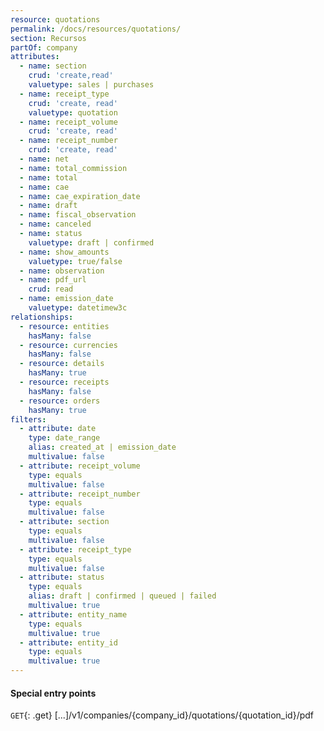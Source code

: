 ```yaml
---
resource: quotations
permalink: /docs/resources/quotations/
section: Recursos
partOf: company
attributes:
  - name: section
    crud: 'create,read'
    valuetype: sales | purchases
  - name: receipt_type
    crud: 'create, read'
    valuetype: quotation
  - name: receipt_volume
    crud: 'create, read'
  - name: receipt_number
    crud: 'create, read'
  - name: net
  - name: total_commission
  - name: total
  - name: cae
  - name: cae_expiration_date
  - name: draft
  - name: fiscal_observation
  - name: canceled
  - name: status
    valuetype: draft | confirmed
  - name: show_amounts
    valuetype: true/false
  - name: observation
  - name: pdf_url
    crud: read
  - name: emission_date
    valuetype: datetimew3c
relationships:
  - resource: entities
    hasMany: false
  - resource: currencies
    hasMany: false
  - resource: details
    hasMany: true
  - resource: receipts
    hasMany: false
  - resource: orders
    hasMany: true
filters:
  - attribute: date
    type: date_range
    alias: created_at | emission_date
    multivalue: false
  - attribute: receipt_volume
    type: equals
    multivalue: false
  - attribute: receipt_number
    type: equals
    multivalue: false
  - attribute: section
    type: equals
    multivalue: false
  - attribute: receipt_type
    type: equals
    multivalue: false
  - attribute: status
    type: equals
    alias: draft | confirmed | queued | failed
    multivalue: true
  - attribute: entity_name
    type: equals
    multivalue: true
  - attribute: entity_id
    type: equals
    multivalue: true
---
```


#### Special entry points

`GET`{: .get} [...]/v1/companies/{company_id}/quotations/{quotation_id}/pdf
